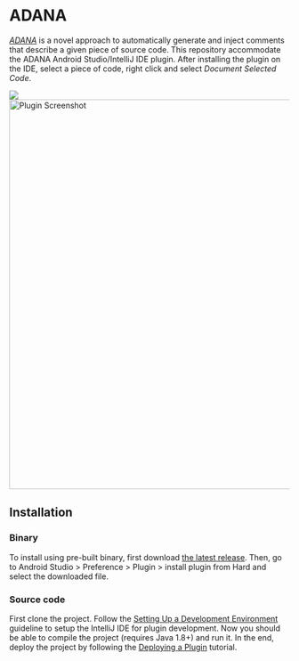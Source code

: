 # ADANA
[*ADANA*](http://ADANA.si.usi.ch/) is a novel approach to automatically generate and inject comments that describe a given piece of source code. This repository accommodate the ADANA Android Studio/IntelliJ IDE plugin. After installing the plugin on the IDE, select a piece of code, right click and select <em>Document Selected Code</em>.

![](screens/adana-sample.gif)
<img src="http://adana.si.usi.ch/img/gui.png" alt="Plugin Screenshot" width="700">



## Installation
### Binary
To install using pre-built  binary, first download [the latest release](https://github.com/Emadpres/ADANA/releases/latest). Then, go to Android Studio > Preference > Plugin > install plugin from Hard and select the downloaded file.

### Source code
First clone the project. Follow the [Setting Up a Development Environment](http://www.jetbrains.org/intellij/sdk/docs/basics/getting_started.html) guideline to setup the IntelliJ IDE for plugin development. Now you should be able to compile the project (requires Java 1.8+) and run it. In the end, deploy the project by following the [Deploying a Plugin](http://www.jetbrains.org/intellij/sdk/docs/basics/getting_started/deploying_plugin.html) tutorial.

